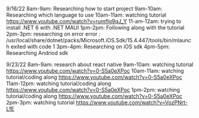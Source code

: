 9/16/22
8am-9am: Researching how to start project
9am-10am: Researching which language to use
10am-11am: watching tutorial https://www.youtube.com/watch?v=rumfIg9qJ_Y
11-am-12am: trying to install .NET 6 with .NET MAUI
1pm-2pm: Following along with the tutorial 
2pm-3pm: researching on error error : /usr/local/share/dotnet/packs/Microsoft.iOS.Sdk/15.4.447/tools/bin/mlaunch exited with code 1 
3pm-4pm: Researching on iOS sdk
4pm-5pm: Researching Andriod sdk

9/23/22
8am-9am: research about react native
9am-10am: watching tutorial https://www.youtube.com/watch?v=0-S5a0eXPoc
10am-11am: watching tutorial/coding along https://www.youtube.com/watch?v=0-S5a0eXPoc
11am-12pm: watching tutorial/coding along https://www.youtube.com/watch?v=0-S5a0eXPoc
1pm-2pm: watching tutorial/coding along https://www.youtube.com/watch?v=0-S5a0eXPoc
2pm-3pm: watching tutorial https://www.youtube.com/watch?v=VozPNrt-LfE